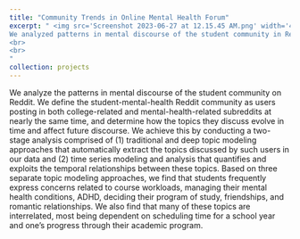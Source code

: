 ```yaml
---
title: "Community Trends in Online Mental Health Forum"
excerpt: " <img src='Screenshot 2023-06-27 at 12.15.45 AM.png' width='480' height='480' align='left'>
We analyzed patterns in mental discourse of the student community in Reddit. We performed topic modeling and time series modeling and analysis that quantifies relationships between the qualitative topics. [(Paper Link)](https://drive.google.com/file/d/1kvblhM9Va7gG3Y1IFgrw00ocZ7hKVH63/view)<br>
<br>
<br>
"
collection: projects
---
```


We analyze the patterns in mental discourse of the student community on Reddit. We define the student-mental-health Reddit community as users posting in both college-related and mental-health-related subreddits at nearly the same time, and determine how the topics they discuss evolve in time and affect future discourse. We achieve this by conducting a two-stage analysis comprised of (1) traditional and deep topic modeling approaches that automatically extract the topics discussed by such users in our data and (2) time series modeling and analysis that quantifies and exploits the temporal relationships between these topics. Based on three separate topic modeling approaches, we find that students frequently express concerns related to course workloads, managing their mental health conditions, ADHD, deciding their program of study, friendships, and romantic relationships. We also find that many of these topics are interrelated, most being dependent on scheduling time for a school year and one’s progress through their academic program.
